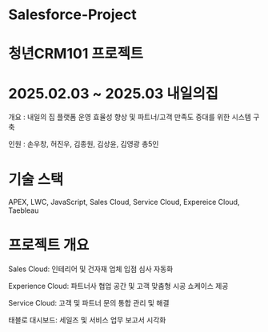 # Salesforce-Project

# 청년CRM101 프로젝트

# 2025.02.03 ~ 2025.03 내일의집
개요 : 내일의 집 플랫폼 운영 효율성 향상 및 파트너/고객 만족도 증대를 위한 시스템 구축

인원 : 손우창, 허진우, 김종원, 김상윤, 김영광 총5인

# 기술 스택
APEX, LWC, JavaScript, Sales Cloud, Service Cloud, Expereice Cloud, Taebleau  

# 프로젝트 개요
Sales Cloud: 인테리어 및 건자재 업체 입점 심사 자동화

Experience Cloud: 파트너사 협업 공간 및 고객 맞춤형 시공 쇼케이스 제공

Service Cloud: 고객 및 파트너 문의 통합 관리 및 해결

태블로 대시보드: 세일즈 및 서비스 업무 보고서 시각화
